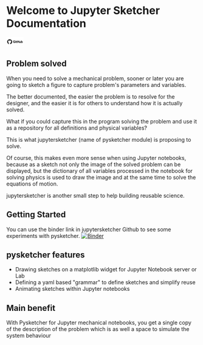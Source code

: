 # Welcome to Jupyter Sketcher Documentation

[![](images/github_small.png)](https://github.com/gbrault/jupytersketcher)

## Problem solved

When you need to solve a mechanical problem, sooner or later you are going to sketch a figure to capture problem's parameters and variables.

The better documented, the easier the problem is to resolve for the designer, and the easier it is for others to understand how it is actually solved.

What if you could capture this in the program solving the problem and use it as a repository for all definitions and physical variables?

This is what jupytersketcher (name of pysketcher module) is proposing to solve.

Of course, this makes even more sense when using Jupyter notebooks, because as a sketch not only the image of the solved problem can be displayed, but the dictionary of all variables processed in the notebook for solving physics is used to draw the image and at the same time to solve the equations of motion.

jupytersketcher is another small step to help building reusable science.

## Getting Started

You can use the binder link in jupytersketcher Github to see some experiments with pysketcher. 
[![Binder](https://mybinder.org/badge_logo.svg)](https://mybinder.org/v2/gh/gbrault/jupytersketcher.git/master?filepath=notebooks%2FDryFriction.ipynb)

## pysketcher features

* Drawing sketches on a matplotlib widget for Jupyter Notebook server or Lab
* Defining a yaml based "grammar" to define sketches and simplify reuse
* Animating sketches within Jupyter notebooks

## Main benefit

With Pysketcher for Jupyter mechanical notebooks, you get a single copy of the description of the problem which is as well a space to simulate the system behaviour
